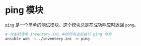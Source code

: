 # ping 模块

[`ping`](https://docs.ansible.com/ansible/latest/collections/ansible/builtin/ping_module.html#ansible-collections-ansible-builtin-ping-module****) 是一个简单的测试模块，这个模块总是在成功响应时返回 `pong`。


```bash
# 对主机清单 inventory.ini 中的所有主机执行 ping 命令
ansible web -i ./inventory.ini -m ping
```